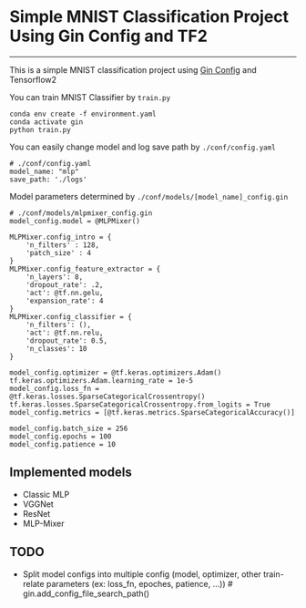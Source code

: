 # Simple MNIST Classification Project Using Gin Config and TF2

-------------

This is a simple MNIST classification project using [Gin Config](https://github.com/google/gin-config) and Tensorflow2

You can train MNIST Classifier by `train.py`

    conda env create -f environment.yaml
    conda activate gin
    python train.py

You can easily change model and log save path by `./conf/config.yaml`
    
    # ./conf/config.yaml
    model_name: "mlp"
    save_path: './logs'

Model parameters determined by `./conf/models/[model_name]_config.gin`
    
    # ./conf/models/mlpmixer_config.gin
    model_config.model = @MLPMixer()

    MLPMixer.config_intro = {
        'n_filters' : 128,
        'patch_size' : 4
    }
    MLPMixer.config_feature_extractor = {
        'n_layers': 8,
        'dropout_rate': .2,
        'act': @tf.nn.gelu,
        'expansion_rate': 4
    }
    MLPMixer.config_classifier = {
        'n_filters': (),
        'act': @tf.nn.relu,
        'dropout_rate': 0.5,
        'n_classes': 10
    }
    
    model_config.optimizer = @tf.keras.optimizers.Adam()
    tf.keras.optimizers.Adam.learning_rate = 1e-5
    model_config.loss_fn = @tf.keras.losses.SparseCategoricalCrossentropy()
    tf.keras.losses.SparseCategoricalCrossentropy.from_logits = True
    model_config.metrics = [@tf.keras.metrics.SparseCategoricalAccuracy()]
    
    model_config.batch_size = 256
    model_config.epochs = 100
    model_config.patience = 10



## Implemented models

- Classic MLP
- VGGNet
- ResNet
- MLP-Mixer


## TODO
- Split model configs into multiple config (model, optimizer, other train-relate parameters (ex: loss_fn, epoches, patience, ...)) # gin.add_config_file_search_path()
